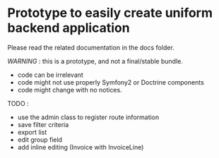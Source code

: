 Prototype to easily create uniform backend application
======================================================

Please read the related documentation in the docs folder.

*WARNING* : this is a prototype, and not a final/stable bundle.

   - code can be irrelevant
   - code might not use properly Symfony2 or Doctrine components
   - code might change with no notices.


TODO :

   - use the admin class to register route information
   - save filter criteria
   - export list
   - edit group field
   - add inline editing (Invoice with InvoiceLine)
